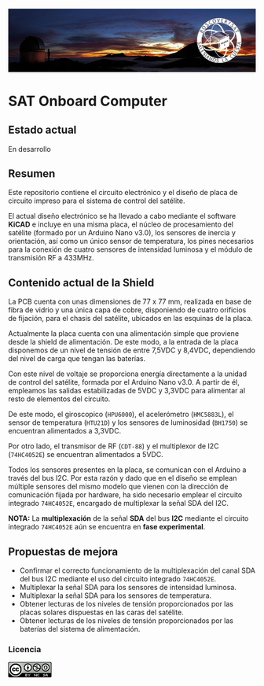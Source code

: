 ![Github header](img/github-repositories.png)

# SAT Onboard Computer

## Estado actual

En desarrollo

## Resumen

Este repositorio contiene el circuito electrónico y el diseño de placa de circuito impreso para el sistema de control del satélite.

El actual diseño electrónico se ha llevado a cabo mediante el software **KiCAD** e incluye en una misma placa, el núcleo de procesamiento del
satélite (formado por un Arduino Nano v3.0), los sensores de inercia y orientación, así como un único sensor de temperatura, los pines necesarios
para la conexión de cuatro sensores de intensidad luminosa y el módulo de transmisión RF a 433MHz.

## Contenido actual de la Shield

La PCB cuenta con unas dimensiones de 77 x 77 mm, realizada en base de fibra de vidrio y una única capa de cobre, disponiendo de cuatro orificios
de fijación, para el chasis del satélite, ubicados en las esquinas de la placa.

Actualmente la placa cuenta con una alimentación simple que proviene desde la shield de alimentación. De este modo, a la entrada de la placa disponemos
de un nivel de tensión de entre 7,5VDC y 8,4VDC, dependiendo del nivel de carga que tengan las baterías.

Con este nivel de voltaje se proporciona energía directamente a la unidad de control del satélite, formada por el Arduino Nano v3.0. A partir de él,
empleamos las salidas estabilizadas de 5VDC y 3,3VDC para alimentar al resto de elementos del circuito.

De este modo, el giroscopico (`HPU6000`), el acelerómetro (`HMC5883L`), el sensor de temperatura (`HTU21D`) y los sensores de luminosidad (`BH1750`) se
encuentran alimentados a 3,3VDC.

Por otro lado, el transmisor de RF (`CDT-88`) y el multiplexor de I2C (`74HC4052E`) se encuentran alimentados a 5VDC.

Todos los sensores presentes en la placa, se comunican con el Arduino a través del bus I2C. Por esta razón y dado que en el diseño se emplean múltiple
sensores del mismo modelo que vienen con la dirección de comunicación fijada por hardware, ha sido necesario emplear el circuito integrado `74HC4052E`,
encargado de multiplexar la señal SDA del I2C.

**NOTA:** La **multiplexación** de la señal **SDA** del bus **I2C** mediante el circuito integrado `74HC4052E` aún se encuentra en **fase experimental**.

## Propuestas de mejora

- Confirmar el correcto funcionamiento de la multiplexación del canal SDA del bus I2C mediante el uso del circuito integrado `74HC4052E`.
- Multiplexar la señal SDA para los sensores de intensidad luminosa.
- Multiplexar la señal SDA para los sensores de temperatura.
- Obtener lecturas de los niveles de tensión proporcionados por las placas solares dispuestas en las caras del satélite.
- Obtener lecturas de los niveles de tensión proporcionados por las baterías del sistema de alimentación.

### Licencia

[![Creaive Commons 4.0 logo](img/cc40.png)](http://creativecommons.org/licenses/by-nc-sa/4.0/)
